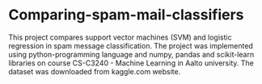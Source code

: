 # Comparing-spam-mail-classifiers
This project compares support vector machines (SVM) and logistic regression in spam message classification. The project was implemented using python-programming language and numpy, pandas and scikit-learn libraries on course CS-C3240 - Machine Learning in Aalto university. The dataset was downloaded from kaggle.com website.
